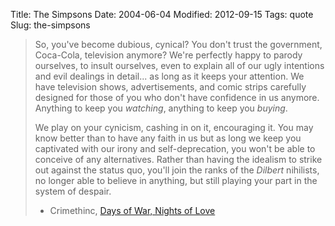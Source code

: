 Title: The Simpsons
Date: 2004-06-04
Modified: 2012-09-15
Tags: quote
Slug: the-simpsons

<blockquote>So, you've become dubious, cynical? You don't trust the government, Coca-Cola, television anymore? We're perfectly happy to parody ourselves, to insult ourselves, even to explain all of our ugly intentions and evil dealings in detail... as long as it keeps your attention. We have television shows, advertisements, and comic strips carefully  designed for those of you who don't have confidence in us anymore. Anything to keep you <em>watching</em>, anything to keep you <em>buying</em>.

We play on your cynicism, cashing in on it, encouraging it. You may know better than to have any faith in us but as long we keep you captivated with our irony and self-deprecation, you won't be able to conceive of any alternatives. Rather than having the idealism to strike out against the status quo, you'll join the ranks of the <em>Dilbert</em> nihilists, no longer able to believe in anything, but still playing your part in the system of despair.

- Crimethinc, <a href="http://crimethinc.com/books/days.html">Days of War, Nights of Love</a></blockquote>
